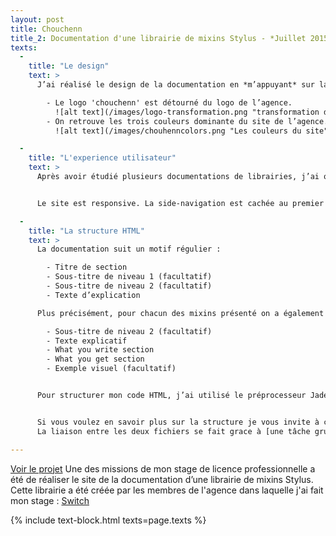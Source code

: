 ```yaml
---
layout: post
title: Chouchenn
title_2: Documentation d'une librairie de mixins Stylus - *Juillet 2015*
texts:
  -
    title: "Le design"
    text: >
      J’ai réalisé le design de la documentation en *m’appuyant* sur la charte graphique du site web de l’agence.

        - Le logo 'chouchenn' est détourné du logo de l’agence.
          ![alt text](/images/logo-transformation.png "transformation du logo")
        - On retrouve les trois couleurs dominante du site de l’agence.
          ![alt text](/images/chouhenncolors.png "Les couleurs du site")

  -
    title: "L'experience utilisateur"
    text: >
      Après avoir étudié plusieurs documentations de librairies, j’ai opté pour un site one-page avec une side-navigation qui permet à l’utilisateur une meilleure visibilité sur le contenu du site. Les liens de la navigation correspondent à une ancre dans la page.


      Le site est responsive. La side-navigation est cachée au premier chargement pour de petits devices. L’accès au contenu est ainsi directement accessible à l’utilisateur, il peut à tout moment déplier la navigation s’il le souhaite car le bouton de menu reste disponible.

  -
    title: "La structure HTML"
    text: >
      La documentation suit un motif régulier :

        - Titre de section
        - Sous-titre de niveau 1 (facultatif)
        - Sous-titre de niveau 2 (facultatif)
        - Texte d’explication

      Plus précisément, pour chacun des mixins présenté on a également un motif récurent :

        - Sous-titre de niveau 2 (facultatif)
        - Texte explicatif
        - What you write section
        - What you get section
        - Exemple visuel (facultatif)


      Pour structurer mon code HTML, j’ai utilisé le préprocesseur Jade et un fichier au format YAML répertoriant mes différents titres et textes. Jade me permettait de boucler sur mes objets YAML est d’appeler, pour chaque itération, les contenus que je voulais faire apparaître.


      Si vous voulez en savoir plus sur la structure je vous invite à consulter le github du projet ou vous trouverez dans [pages/index.jade](https://github.com/Switch-Company/chouchenn/blob/documentation/pages/index.jade), les différentes boucles sur le fichier [locales/en_US/home.yaml](https://github.com/Switch-Company/chouchenn/blob/documentation/locales/en_US/home.yaml).
      La liaison entre les deux fichiers se fait grace à [une tâche grunt](https://github.com/Switch-Company/chouchenn/blob/documentation/Gruntfile.js).

---
```



[Voir le projet](http://chouchenn.switch.paris/)
Une des missions de mon stage de licence professionnelle a été de réaliser le site de la documentation d’une librairie de mixins Stylus.
Cette librairie a été créée par les membres de l'agence dans laquelle j'ai fait mon stage : [Switch](http://switch-company.com/)

{% include text-block.html texts=page.texts %}



